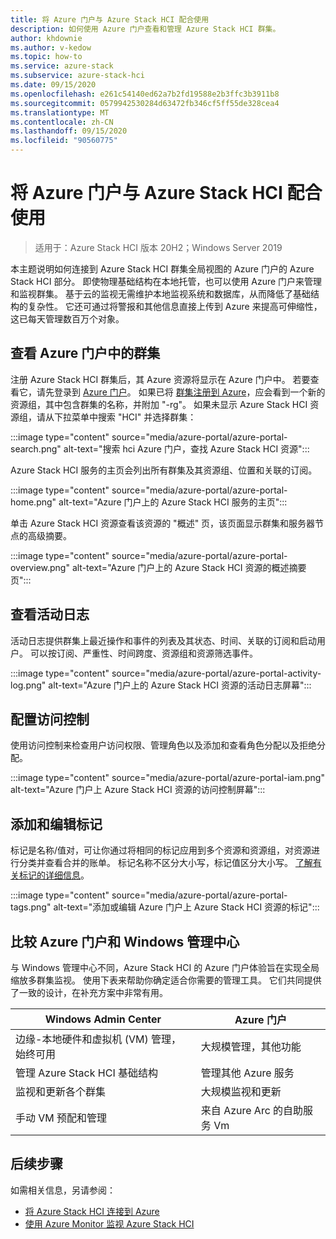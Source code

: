 ```yaml
---
title: 将 Azure 门户与 Azure Stack HCI 配合使用
description: 如何使用 Azure 门户查看和管理 Azure Stack HCI 群集。
author: khdownie
ms.author: v-kedow
ms.topic: how-to
ms.service: azure-stack
ms.subservice: azure-stack-hci
ms.date: 09/15/2020
ms.openlocfilehash: e261c54140ed62a7b2fd19588e2b3ffc3b3911b8
ms.sourcegitcommit: 0579942530284d63472fb346cf5ff55de328cea4
ms.translationtype: MT
ms.contentlocale: zh-CN
ms.lasthandoff: 09/15/2020
ms.locfileid: "90560775"
---
```

# <a name="use-the-azure-portal-with-azure-stack-hci"></a>将 Azure 门户与 Azure Stack HCI 配合使用

> 适用于：Azure Stack HCI 版本 20H2；Windows Server 2019

本主题说明如何连接到 Azure Stack HCI 群集全局视图的 Azure 门户的 Azure Stack HCI 部分。 即使物理基础结构在本地托管，也可以使用 Azure 门户来管理和监视群集。 基于云的监视无需维护本地监视系统和数据库，从而降低了基础结构的复杂性。 它还可通过将警报和其他信息直接上传到 Azure 来提高可伸缩性，这已每天管理数百万个对象。

## <a name="view-your-clusters-in-the-azure-portal"></a>查看 Azure 门户中的群集

注册 Azure Stack HCI 群集后，其 Azure 资源将显示在 Azure 门户中。 若要查看它，请先登录到 [Azure 门户](https://portal.azure.com)。 如果已将 [群集注册到 Azure](../deploy/register-with-azure.md)，应会看到一个新的资源组，其中包含群集的名称，并附加 "-rg"。 如果未显示 Azure Stack HCI 资源组，请从下拉菜单中搜索 "HCI" 并选择群集：

:::image type="content" source="media/azure-portal/azure-portal-search.png" alt-text="搜索 hci Azure 门户，查找 Azure Stack HCI 资源":::

Azure Stack HCI 服务的主页会列出所有群集及其资源组、位置和关联的订阅。

:::image type="content" source="media/azure-portal/azure-portal-home.png" alt-text="Azure 门户上的 Azure Stack HCI 服务的主页":::

单击 Azure Stack HCI 资源查看该资源的 "概述" 页，该页面显示群集和服务器节点的高级摘要。

:::image type="content" source="media/azure-portal/azure-portal-overview.png" alt-text="Azure 门户上的 Azure Stack HCI 资源的概述摘要页":::

## <a name="view-the-activity-log"></a>查看活动日志

活动日志提供群集上最近操作和事件的列表及其状态、时间、关联的订阅和启动用户。 可以按订阅、严重性、时间跨度、资源组和资源筛选事件。

:::image type="content" source="media/azure-portal/azure-portal-activity-log.png" alt-text="Azure 门户上的 Azure Stack HCI 资源的活动日志屏幕":::

## <a name="configure-access-control"></a>配置访问控制

使用访问控制来检查用户访问权限、管理角色以及添加和查看角色分配以及拒绝分配。

:::image type="content" source="media/azure-portal/azure-portal-iam.png" alt-text="Azure 门户上 Azure Stack HCI 资源的访问控制屏幕":::

## <a name="add-and-edit-tags"></a>添加和编辑标记

标记是名称/值对，可让你通过将相同的标记应用到多个资源和资源组，对资源进行分类并查看合并的账单。 标记名称不区分大小写，标记值区分大小写。 [了解有关标记的详细信息](/azure/azure-resource-manager/management/tag-resources)。

:::image type="content" source="media/azure-portal/azure-portal-tags.png" alt-text="添加或编辑 Azure 门户上 Azure Stack HCI 资源的标记":::

## <a name="compare-azure-portal-and-windows-admin-center"></a>比较 Azure 门户和 Windows 管理中心

与 Windows 管理中心不同，Azure Stack HCI 的 Azure 门户体验旨在实现全局缩放多群集监视。 使用下表来帮助你确定适合你需要的管理工具。 它们共同提供了一致的设计，在补充方案中非常有用。

| Windows Admin Center | Azure 门户 |
| --------------- | --------------- |
| 边缘-本地硬件和虚拟机 (VM) 管理，始终可用 | 大规模管理，其他功能 |
| 管理 Azure Stack HCI 基础结构 | 管理其他 Azure 服务 |
| 监视和更新各个群集 | 大规模监视和更新 |
| 手动 VM 预配和管理 | 来自 Azure Arc 的自助服务 Vm |

## <a name="next-steps"></a>后续步骤

如需相关信息，另请参阅：

- [将 Azure Stack HCI 连接到 Azure](../deploy/register-with-azure.md)
- [使用 Azure Monitor 监视 Azure Stack HCI](azure-monitor.md)
